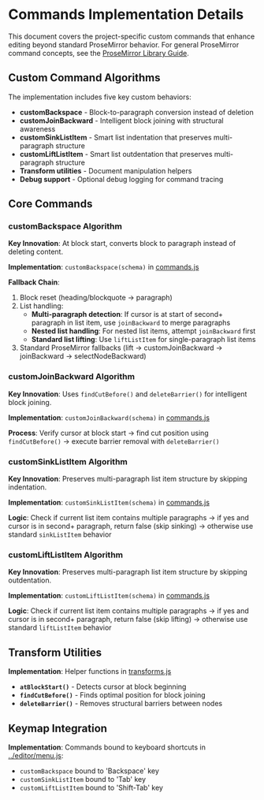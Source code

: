 # Commands Implementation Details

This document covers the project-specific custom commands that enhance editing beyond standard ProseMirror behavior. For general ProseMirror command concepts, see the [ProseMirror Library Guide](../../../CLAUDE.md).

## Custom Command Algorithms

The implementation includes five key custom behaviors:
- **customBackspace** - Block-to-paragraph conversion instead of deletion
- **customJoinBackward** - Intelligent block joining with structural awareness  
- **customSinkListItem** - Smart list indentation that preserves multi-paragraph structure
- **customLiftListItem** - Smart list outdentation that preserves multi-paragraph structure
- **Transform utilities** - Document manipulation helpers
- **Debug support** - Optional debug logging for command tracing

## Core Commands

### customBackspace Algorithm

**Key Innovation**: At block start, converts block to paragraph instead of deleting content.

**Implementation**: `customBackspace(schema)` in [commands.js](commands.js)

**Fallback Chain**:
1. Block reset (heading/blockquote → paragraph)
2. List handling:
   - **Multi-paragraph detection**: If cursor is at start of second+ paragraph in list item, use `joinBackward` to merge paragraphs
   - **Nested list handling**: For nested list items, attempt `joinBackward` first
   - **Standard list lifting**: Use `liftListItem` for single-paragraph list items
3. Standard ProseMirror fallbacks (lift → customJoinBackward → joinBackward → selectNodeBackward)

### customJoinBackward Algorithm  

**Key Innovation**: Uses `findCutBefore()` and `deleteBarrier()` for intelligent block joining.

**Implementation**: `customJoinBackward(schema)` in [commands.js](commands.js)

**Process**: Verify cursor at block start → find cut position using `findCutBefore()` → execute barrier removal with `deleteBarrier()`

### customSinkListItem Algorithm

**Key Innovation**: Preserves multi-paragraph list item structure by skipping indentation.

**Implementation**: `customSinkListItem(schema)` in [commands.js](commands.js)

**Logic**: Check if current list item contains multiple paragraphs → if yes and cursor is in second+ paragraph, return false (skip sinking) → otherwise use standard `sinkListItem` behavior

### customLiftListItem Algorithm

**Key Innovation**: Preserves multi-paragraph list item structure by skipping outdentation.

**Implementation**: `customLiftListItem(schema)` in [commands.js](commands.js)

**Logic**: Check if current list item contains multiple paragraphs → if yes and cursor is in second+ paragraph, return false (skip lifting) → otherwise use standard `liftListItem` behavior

## Transform Utilities

**Implementation**: Helper functions in [transforms.js](transforms.js)

- **`atBlockStart()`** - Detects cursor at block beginning
- **`findCutBefore()`** - Finds optimal position for block joining  
- **`deleteBarrier()`** - Removes structural barriers between nodes

## Keymap Integration

**Implementation**: Commands bound to keyboard shortcuts in [../editor/menu.js](../editor/menu.js):
- `customBackspace` bound to 'Backspace' key
- `customSinkListItem` bound to 'Tab' key
- `customLiftListItem` bound to 'Shift-Tab' key